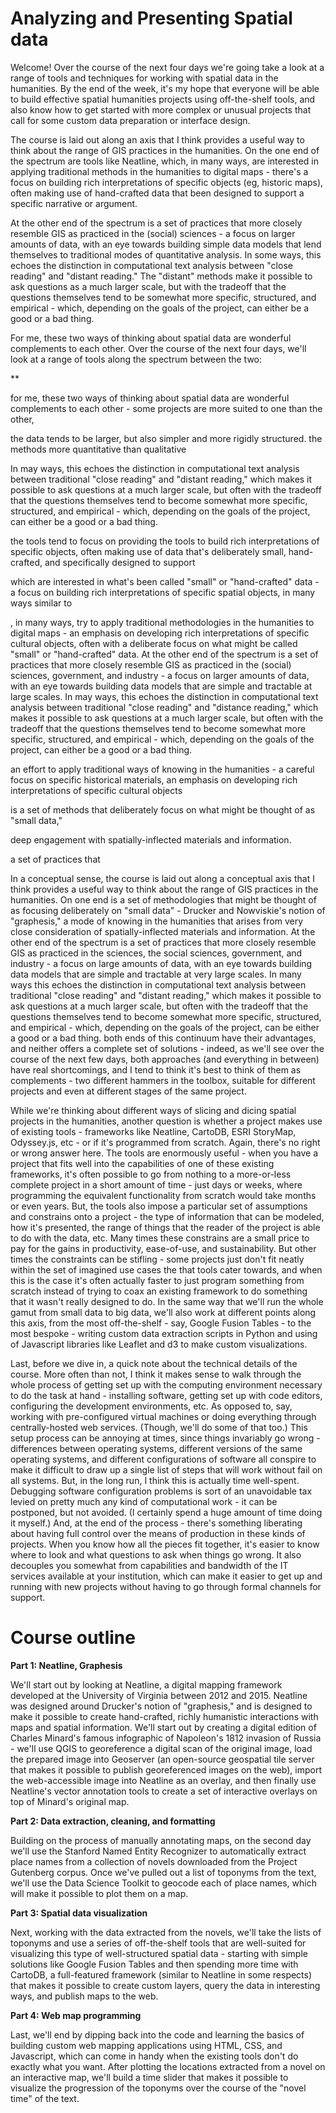 # Analyzing and Presenting Spatial data

Welcome! Over the course of the next four days we're going take a look at a range of tools and techniques for working with spatial data in the humanities. By the end of the week, it's my hope that everyone will be able to build effective spatial humanities projects using off-the-shelf tools, and also know how to get started with more complex or unusual projects that call for some custom data preparation or interface design.

The course is laid out along an axis that I think provides a useful way to think about the range of GIS practices in the humanities. On the one end of the spectrum are tools like Neatline, which, in many ways, are interested in applying traditional methods in the humanities to digital maps - there's a focus on building rich interpretations of specific objects (eg, historic maps), often making use of hand-crafted data that been designed to support a specific narrative or argument.

At the other end of the spectrum is a set of practices that more closely resemble GIS as practiced in the (social) sciences - a focus on larger amounts of data, with an eye towards building simple data models that lend themselves to traditional modes of quantitative analysis. In some ways, this echoes the distinction in computational text analysis between "close reading" and "distant reading." The "distant" methods make it possible to ask questions as a much larger scale, but with the tradeoff that the questions themselves tend to be somewhat more specific, structured, and empirical - which, depending on the goals of the project, can either be a good or a bad thing.

For me, these two ways of thinking about spatial data are wonderful complements to each other. Over the course of the next four days, we'll look at a range of tools along the spectrum between the two:

**



for me, these two ways of thinking about spatial data are wonderful complements to each other - some projects are more suited to one than the other,


the data tends to be larger, but also simpler and more rigidly structured. the methods more quantitative than qualitative



In may ways, this echoes the distinction in computational text analysis between traditional "close reading" and "distant reading," which makes it possible to ask questions at a much larger scale, but often with the tradeoff that the questions themselves tend to become somewhat more specific, structured, and empirical - which, depending on the goals of the project, can either be a good or a bad thing.


the tools tend to focus on providing the tools to build rich interpretations of specific objects, often making use of data that's deliberately small, hand-crafted, and specifically designed to support



which are interested in what's been called "small" or "hand-crafted" data - a focus on building rich interpretations of specific spatial objects, in many ways similar to

, in many ways, try to apply traditional methodologies in the humanities to digital maps - an emphasis on developing rich interpretations of specific cultural objects, often with a deliberate focus on what might be called "small" or "hand-crafted" data. At the other end of the spectrum is a set of practices that more closely resemble GIS as practiced in the (social) sciences, government, and industry - a focus on larger amounts of data, with an eye towards building data models that are simple and tractable at large scales. In may ways, this echoes the distinction in computational text analysis between traditional "close reading" and "distance reading," which makes it possible to ask questions at a much larger scale, but often with the tradeoff that the questions themselves tend to become somewhat more specific, structured, and empirical - which, depending on the goals of the project, can either be a good or a bad thing.


an effort to apply traditional ways of knowing in the humanities - a careful focus on specific historical materials, an emphasis on developing rich interpretations of specific cultural objects


 is a set of methods that deliberately focus on what might be thought of as "small data,"

deep engagement with spatially-inflected materials and information.



a set of practices that



In a conceptual sense, the course is laid out along a conceptual axis that I think provides a useful way to think about the range of GIS practices in the humanities. On one end is a set of methodologies that might be thought of as focusing deliberately on "small data" - Drucker and Nowviskie's notion of "graphesis," a mode of knowing in the humanities that arises from very close consideration of spatially-inflected materials and information. At the other end of the spectrum is a set of practices that more closely resemble GIS as practiced in the sciences, the social sciences, government, and industry - a focus on large amounts of data, with an eye towards building data models that are simple and tractable at very large scales. In many ways this echoes the distinction in computational text analysis between traditional "close reading" and "distant reading," which makes it possible to ask questions at a much larger scale, but often with the tradeoff that the questions themselves tend to become somewhat more specific, structured, and empirical - which, depending on the goals of the project, can be either a good or a bad thing. both ends of this continuum have their advantages, and neither offers a complete set of solutions - indeed, as we'll see over the course of the next few days, both approaches (and everything in between) have real shortcomings, and I tend to think it's best to think of them as complements - two different hammers in the toolbox, suitable for different projects and even at different stages of the same project.

While we're thinking about different ways of slicing and dicing spatial projects in the humanities, another question is whether a project makes use of existing tools - frameworks like Neatline, CartoDB, ESRI StoryMap, Odyssey.js, etc - or if it's programmed from scratch. Again, there's no right or wrong answer here. The tools are enormously useful - when you have a project that fits well into the capabilities of one of these existing frameworks, it's often possible to go from nothing to a more-or-less complete project in a short amount of time - just days or weeks, where programming the equivalent functionality from scratch would take months or even years. But, the tools also impose a particular set of assumptions and constrains onto a project - the type of information that can be modeled, how it's presented, the range of things that the reader of the project is able to do with the data, etc. Many times these constrains are a small price to pay for the gains in productivity, ease-of-use, and sustainability. But other times the constraints can be stifling - some projects just don't fit neatly within the set of imagined use cases the that tools cater towards, and when this is the case it's often actually faster to just program something from scratch instead of trying to coax an existing framework to do something that it wasn't really designed to do. In the same way that we'll run the whole gamut from small data to big data, we'll also work at different points along this axis, from the most off-the-shelf - say, Google Fusion Tables - to the most bespoke - writing custom data extraction scripts in Python and using of Javascript libraries like Leaflet and d3 to make custom visualizations.

Last, before we dive in, a quick note about the technical details of the course. More often than not, I think it makes sense to walk through the whole process of getting set up with the computing environment necessary to do the task at hand - installing software, getting set up with code editors, configuring the development environments, etc. As opposed to, say, working with pre-configured virtual machines or doing everything through centrally-hosted web services. (Though, we'll do some of that too.) This setup process can be annoying at times, since things invariably go wrong - differences between operating systems, different versions of the same operating systems, and different configurations of software all conspire to make it difficult to draw up a single list of steps that will work without fail on all systems. But, in the long run, I think this is actually time well-spent. Debugging software configuration problems is sort of an unavoidable tax levied on pretty much any kind of computational work - it can be postponed, but not avoided. (I certainly spend a huge amount of time doing it myself.) And, at the end of the process - there's something liberating about having full control over the means of production in these kinds of projects. When you know how all the pieces fit together, it's easier to know where to look and what questions to ask when things go wrong. It also decouples you somewhat from capabilities and bandwidth of the IT services available at your institution, which can make it easier to get up and running with new projects without having to go through formal channels for support.

# Course outline

**Part 1: Neatline, Graphesis**

We'll start out by looking at Neatline, a digital mapping framework developed at the University of Virginia between 2012 and 2015. Neatline was designed around Drucker's notion of "graphesis," and is designed to make it possible to create hand-crafted, richly humanistic interactions with maps and spatial information. We'll start out by creating a digital edition of Charles Minard's famous infographic of Napoleon's 1812 invasion of Russia - we'll use QGIS to georeference a digital scan of the original image, load the prepared image into Geoserver (an open-source geospatial tile server that makes it possible to publish georeferenced images on the web), import the web-accessible image into Neatline as an overlay, and then finally use Neatline's vector annotation tools to create a set of interactive overlays on top of Minard's original map.

**Part 2: Data extraction, cleaning, and formatting**

Building on the process of manually annotating maps, on the second day we'll use the Stanford Named Entity Recognizer to automatically extract place names from a collection of novels downloaded from the Project Gutenberg corpus. Once we've pulled out a list of toponyms from the text, we'll use the Data Science Toolkit to geocode each of place names, which will make it possible to plot them on a map.

**Part 3: Spatial data visualization**

Next, working with the data extracted from the novels, we'll take the lists of toponyms and use a series of off-the-shelf tools that are well-suited for visualizing this type of well-structured spatial data - starting with simple solutions like Google Fusion Tables and then spending more time with CartoDB, a full-featured framework (similar to Neatline in some respects) that makes it possible to create custom layers, query the data in interesting ways, and publish maps to the web.

**Part 4: Web map programming**

Last, we'll end by dipping back into the code and learning the basics of building custom web mapping applications using HTML, CSS, and Javascript, which can come in handy when the existing tools don't do exactly what you want. After plotting the locations extracted from a novel on an interactive map, we'll build a time slider that makes it possible to visualize the progression of the toponyms over the course of the "novel time" of the text.
